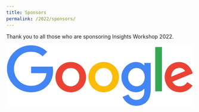 ```yaml
---
title: Sponsors
permalink: /2022/sponsors/
---
```


Thank you to all those who are sponsoring Insights Workshop 2022.

<img src="assets/img/googlelogo_color_416x140dp.png">
